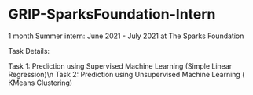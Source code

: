 # GRIP-SparksFoundation-Intern
1 month Summer intern: June 2021 - July 2021 at The Sparks Foundation

Task Details: 

Task 1: Prediction using Supervised Machine Learning (Simple Linear Regression)\n
Task 2: Prediction using Unsupervised Machine Learning ( KMeans Clustering)
